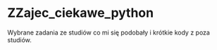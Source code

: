 # ZZajec_ciekawe_python
Wybrane zadania ze studiów co mi się podobały i krótkie kody z poza studiów.
